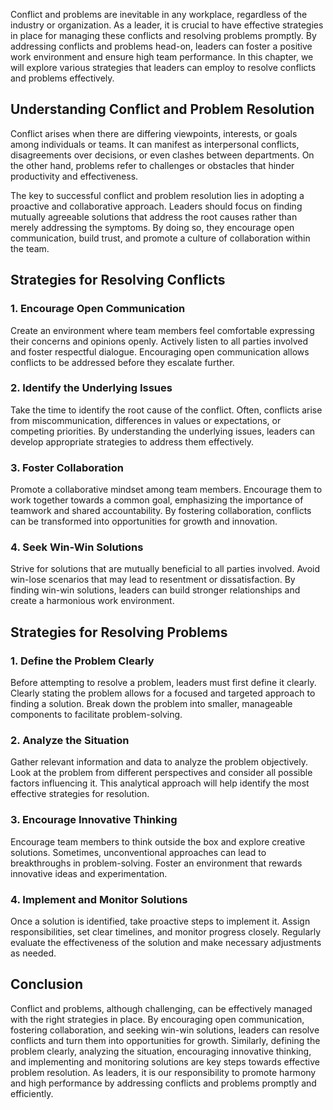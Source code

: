 
Conflict and problems are inevitable in any workplace, regardless of the industry or organization. As a leader, it is crucial to have effective strategies in place for managing these conflicts and resolving problems promptly. By addressing conflicts and problems head-on, leaders can foster a positive work environment and ensure high team performance. In this chapter, we will explore various strategies that leaders can employ to resolve conflicts and problems effectively.

Understanding Conflict and Problem Resolution
---------------------------------------------

Conflict arises when there are differing viewpoints, interests, or goals among individuals or teams. It can manifest as interpersonal conflicts, disagreements over decisions, or even clashes between departments. On the other hand, problems refer to challenges or obstacles that hinder productivity and effectiveness.

The key to successful conflict and problem resolution lies in adopting a proactive and collaborative approach. Leaders should focus on finding mutually agreeable solutions that address the root causes rather than merely addressing the symptoms. By doing so, they encourage open communication, build trust, and promote a culture of collaboration within the team.

Strategies for Resolving Conflicts
----------------------------------

### 1. Encourage Open Communication

Create an environment where team members feel comfortable expressing their concerns and opinions openly. Actively listen to all parties involved and foster respectful dialogue. Encouraging open communication allows conflicts to be addressed before they escalate further.

### 2. Identify the Underlying Issues

Take the time to identify the root cause of the conflict. Often, conflicts arise from miscommunication, differences in values or expectations, or competing priorities. By understanding the underlying issues, leaders can develop appropriate strategies to address them effectively.

### 3. Foster Collaboration

Promote a collaborative mindset among team members. Encourage them to work together towards a common goal, emphasizing the importance of teamwork and shared accountability. By fostering collaboration, conflicts can be transformed into opportunities for growth and innovation.

### 4. Seek Win-Win Solutions

Strive for solutions that are mutually beneficial to all parties involved. Avoid win-lose scenarios that may lead to resentment or dissatisfaction. By finding win-win solutions, leaders can build stronger relationships and create a harmonious work environment.

Strategies for Resolving Problems
---------------------------------

### 1. Define the Problem Clearly

Before attempting to resolve a problem, leaders must first define it clearly. Clearly stating the problem allows for a focused and targeted approach to finding a solution. Break down the problem into smaller, manageable components to facilitate problem-solving.

### 2. Analyze the Situation

Gather relevant information and data to analyze the problem objectively. Look at the problem from different perspectives and consider all possible factors influencing it. This analytical approach will help identify the most effective strategies for resolution.

### 3. Encourage Innovative Thinking

Encourage team members to think outside the box and explore creative solutions. Sometimes, unconventional approaches can lead to breakthroughs in problem-solving. Foster an environment that rewards innovative ideas and experimentation.

### 4. Implement and Monitor Solutions

Once a solution is identified, take proactive steps to implement it. Assign responsibilities, set clear timelines, and monitor progress closely. Regularly evaluate the effectiveness of the solution and make necessary adjustments as needed.

Conclusion
----------

Conflict and problems, although challenging, can be effectively managed with the right strategies in place. By encouraging open communication, fostering collaboration, and seeking win-win solutions, leaders can resolve conflicts and turn them into opportunities for growth. Similarly, defining the problem clearly, analyzing the situation, encouraging innovative thinking, and implementing and monitoring solutions are key steps towards effective problem resolution. As leaders, it is our responsibility to promote harmony and high performance by addressing conflicts and problems promptly and efficiently.
